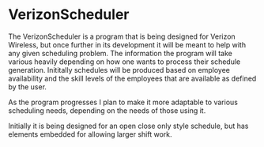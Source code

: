 # VerizonScheduler
The VerizonScheduler is a program that is being designed for Verizon Wireless, but once further in its development it will be meant to help with any given scheduling problem.
The information the program will take various heavily depending on how one wants to process their schedule generation.
Inititally schedules will be produced based on employee availability and the skill levels of the employees that are available as defined by the user.

As the program progresses I plan to make it more adaptable to various scheduling needs, depending on the needs of those using it.

Initially it is being designed for an open close only style schedule, but has elements embedded for allowing larger shift work.
